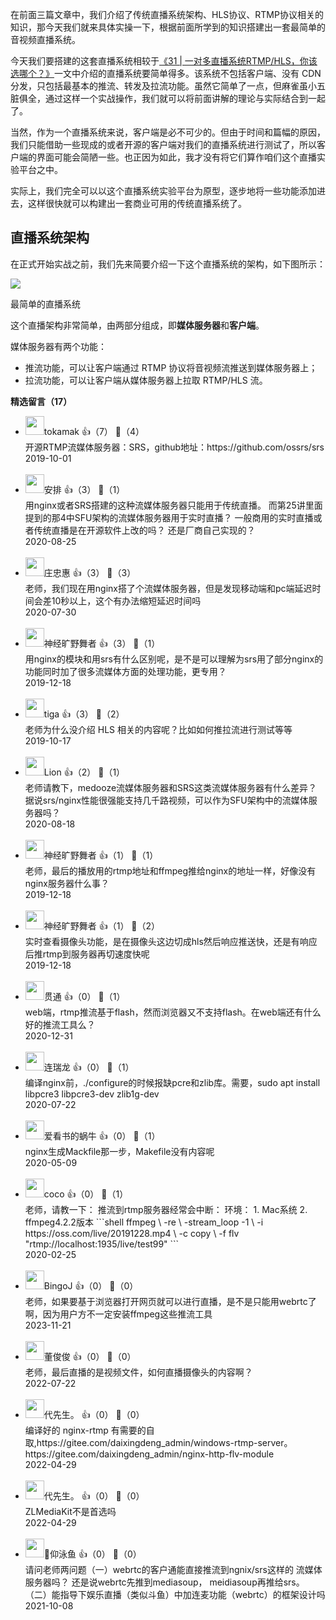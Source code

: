 在前面三篇文章中，我们介绍了传统直播系统架构、HLS协议、RTMP协议相关的知识，那今天我们就来具体实操一下，根据前面所学到的知识搭建出一套最简单的音视频直播系统。

今天我们要搭建的这套直播系统相较于[《31 | 一对多直播系统RTMP/HLS，你该选哪个？》](https://time.geekbang.org/column/article/140181)一文中介绍的直播系统要简单得多。该系统不包括客户端、没有 CDN分发，只包括最基本的推流、转发及拉流功能。虽然它简单了一点，但麻雀虽小五脏俱全，通过这样一个实战操作，我们就可以将前面讲解的理论与实际结合到一起了。

当然，作为一个直播系统来说，客户端是必不可少的。但由于时间和篇幅的原因，我们只能借助一些现成的或者开源的客户端对我们的直播系统进行测试了，所以客户端的界面可能会简陋一些。也正因为如此，我才没有将它们算作咱们这个直播实验平台之中。

实际上，我们完全可以以这个直播系统实验平台为原型，逐步地将一些功能添加进去，这样很快就可以构建出一套商业可用的传统直播系统了。

## 直播系统架构

在正式开始实战之前，我们先来简要介绍一下这个直播系统的架构，如下图所示：

![](https://static001.geekbang.org/resource/image/68/e3/68f233981343fca6aac7557baa79b1e3.png?wh=1142%2A713)

最简单的直播系统

这个直播架构非常简单，由两部分组成，即**媒体服务器**和**客户端**。

媒体服务器有两个功能：

- 推流功能，可以让客户端通过 RTMP 协议将音视频流推送到媒体服务器上；
- 拉流功能，可以让客户端从媒体服务器上拉取 RTMP/HLS 流。
<div><strong>精选留言（17）</strong></div><ul>
<li><img src="https://static001.geekbang.org/account/avatar/00/0f/fb/2d/e6548e48.jpg" width="30px"><span>tokamak</span> 👍（7） 💬（4）<div>开源RTMP流媒体服务器：SRS，github地址：https:&#47;&#47;github.com&#47;ossrs&#47;srs</div>2019-10-01</li><br/><li><img src="https://static001.geekbang.org/account/avatar/00/13/39/fa/a7edbc72.jpg" width="30px"><span>安排</span> 👍（3） 💬（1）<div>用nginx或者SRS搭建的这种流媒体服务器只能用于传统直播。 而第25讲里面提到的那4中SFU架构的流媒体服务器用于实时直播？ 一般商用的实时直播或者传统直播是在开源软件上改的吗？ 还是厂商自己实现的？</div>2020-08-25</li><br/><li><img src="https://static001.geekbang.org/account/avatar/00/10/58/95/c1d937f6.jpg" width="30px"><span>庄忠惠</span> 👍（3） 💬（3）<div>老师，我们现在用nginx搭了个流媒体服务器，但是发现移动端和pc端延迟时间会差10秒以上，这个有办法缩短延迟时间吗</div>2020-07-30</li><br/><li><img src="https://static001.geekbang.org/account/avatar/00/11/3c/8a/900ca88a.jpg" width="30px"><span>神经旷野舞者</span> 👍（3） 💬（1）<div>用nginx的模块和用srs有什么区别呢，是不是可以理解为srs用了部分nginx的功能同时加了很多流媒体方面的处理功能，更专用？</div>2019-12-18</li><br/><li><img src="http://thirdwx.qlogo.cn/mmopen/vi_32/Q0j4TwGTfTJw0VnT9fk33w0Kgic1udf85TmuzBhibIzic188HIlhJ5SLMnVuM8ia9GDpLTia5k2zy0EoXgCj9ibYzvZA/132" width="30px"><span>tiga</span> 👍（3） 💬（2）<div>老师为什么没介绍 HLS 相关的内容呢？比如如何推拉流进行测试等等</div>2019-10-17</li><br/><li><img src="" width="30px"><span>Lion</span> 👍（2） 💬（1）<div>老师请教下，medooze流媒体服务器和SRS这类流媒体服务器有什么差异？据说srs&#47;nginx性能很强能支持几千路视频，可以作为SFU架构中的流媒体服务器吗？</div>2020-08-18</li><br/><li><img src="https://static001.geekbang.org/account/avatar/00/11/3c/8a/900ca88a.jpg" width="30px"><span>神经旷野舞者</span> 👍（1） 💬（1）<div>老师，最后的播放用的rtmp地址和ffmpeg推给nginx的地址一样，好像没有nginx服务器什么事？</div>2019-12-18</li><br/><li><img src="https://static001.geekbang.org/account/avatar/00/11/3c/8a/900ca88a.jpg" width="30px"><span>神经旷野舞者</span> 👍（1） 💬（2）<div>实时查看摄像头功能，是在摄像头这边切成hls然后响应推送快，还是有响应后推rtmp到服务器再切速度快呢</div>2019-12-18</li><br/><li><img src="https://static001.geekbang.org/account/avatar/00/10/4d/c0/89a4194e.jpg" width="30px"><span>贯通</span> 👍（0） 💬（1）<div>web端，rtmp推流基于flash，然而浏览器又不支持flash。在web端还有什么好的推流工具么？</div>2020-12-31</li><br/><li><img src="https://static001.geekbang.org/account/avatar/00/1c/f6/80/85ec2c2a.jpg" width="30px"><span>连瑞龙</span> 👍（0） 💬（1）<div>编译nginx前，.&#47;configure的时候报缺pcre和zlib库。需要，sudo apt install libpcre3 libpcre3-dev zlib1g-dev </div>2020-07-22</li><br/><li><img src="https://static001.geekbang.org/account/avatar/00/11/04/8c/ce36a2d0.jpg" width="30px"><span>爱看书的蜗牛</span> 👍（0） 💬（1）<div>nginx生成Mackfile那一步，Makefile没有内容呢</div>2020-05-09</li><br/><li><img src="https://static001.geekbang.org/account/avatar/00/14/0d/a0/c97ce2fe.jpg" width="30px"><span>coco</span> 👍（0） 💬（1）<div>老师，请教一下：
推流到rtmp服务器经常会中断：
环境：
1. Mac系统
2. ffmpeg4.2.2版本
```shell
ffmpeg \
    -re \
    -stream_loop -1 \
    -i https:&#47;&#47;oss.com&#47;live&#47;20191228.mp4 \
    -c copy \
    -f flv &quot;rtmp:&#47;&#47;localhost:1935&#47;live&#47;test99&quot;
```</div>2020-02-25</li><br/><li><img src="https://static001.geekbang.org/account/avatar/00/13/ce/ce/53392e44.jpg" width="30px"><span>BingoJ</span> 👍（0） 💬（0）<div>老师，如果要基于浏览器打开网页就可以进行直播，是不是只能用webrtc了啊，因为用户方不一定安装ffmpeg这些推流工具</div>2023-11-21</li><br/><li><img src="https://static001.geekbang.org/account/avatar/00/13/cd/df/c520d418.jpg" width="30px"><span>董俊俊</span> 👍（0） 💬（0）<div>老师，最后直播的是视频文件，如何直播摄像头的内容啊？</div>2022-07-22</li><br/><li><img src="https://static001.geekbang.org/account/avatar/00/1e/d0/ce/a81126ea.jpg" width="30px"><span>代先生。</span> 👍（0） 💬（0）<div>编译好的 nginx-rtmp 有需要的自取,https:&#47;&#47;gitee.com&#47;daixingdeng_admin&#47;windows-rtmp-server。https:&#47;&#47;gitee.com&#47;daixingdeng_admin&#47;nginx-http-flv-module</div>2022-04-29</li><br/><li><img src="https://static001.geekbang.org/account/avatar/00/1e/d0/ce/a81126ea.jpg" width="30px"><span>代先生。</span> 👍（0） 💬（0）<div>ZLMediaKit不是首选吗</div>2022-04-29</li><br/><li><img src="https://static001.geekbang.org/account/avatar/00/10/1b/de/e63da460.jpg" width="30px"><span>仰泳鱼</span> 👍（0） 💬（0）<div>请问老师两问题（一）webrtc的客户通能直接推流到ngnix&#47;srs这样的 流媒体服务器吗？ 还是说webrtc先推到mediasoup， meidiasoup再推给srs。
（二）能指导下娱乐直播（类似斗鱼）中加连麦功能（webrtc）的框架设计吗</div>2021-10-08</li><br/>
</ul>